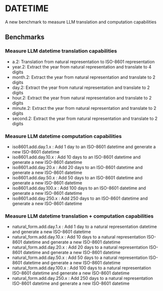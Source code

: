 # DATETIME
A new benchmark to measure LLM translation and computation capabilities

## Benchmarks

### Measure LLM datetime translation capabilities
* a.2: Translation from natural representation to ISO-8601 representation
* year.2: Extract the year from natural representation and translate to 4 digits
* month.2: Extract the year from natural representation and translate to 2 digits
* day.2: Extract the year from natural representation and translate to 2 digits
* hour.2: Extract the year from natural representation and translate to 2 digits
* minute.2: Extract the year from natural representation and translate to 2 digits
* second.2: Extract the year from natural representation and translate to 2 digits

### Measure LLM datetime computation capabilities
* iso8601.add.day.1.x : Add 1 day to an ISO-8601 datetime and generate a new ISO-8601 datetime
* iso8601.add.day.10.x : Add 10 days to an ISO-8601 datetime and generate a new ISO-8601 datetime
* iso8601.add.day.20.x : Add 20 days to an ISO-8601 datetime and generate a new ISO-8601 datetime
* iso8601.add.day.50.x : Add 50 days to an ISO-8601 datetime and generate a new ISO-8601 datetime
* iso8601.add.day.100.x : Add 100 days to an ISO-8601 datetime and generate a new ISO-8601 datetime
* iso8601.add.day.250.x : Add 250 days to an ISO-8601 datetime and generate a new ISO-8601 datetime

### Measure LLM datetime translation + computation capabilities
* natural_form.add.day.1.x : Add 1 day to a natural representation datetime and generate a new ISO-8601 datetime
* natural_form.add.day.10.x : Add 10 days to a natural representation ISO-8601 datetime and generate a new ISO-8601 datetime
* natural_form.add.day.20.x : Add 20 days to a natural representation ISO-8601 datetime and generate a new ISO-8601 datetime
* natural_form.add.day.50.x : Add 50 days to a natural representation ISO-8601 datetime and generate a new ISO-8601 datetime
* natural_form.add.day.100.x : Add 100 days to a natural representation ISO-8601 datetime and generate a new ISO-8601 datetime
* natural_form.add.day.250.x : Add 250 days to a natural representation ISO-8601 datetime and generate a new ISO-8601 datetime
